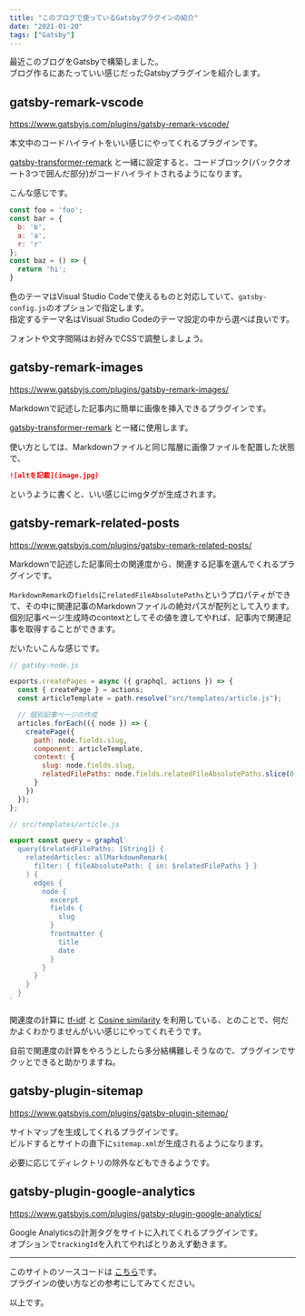```yaml
---
title: "このブログで使っているGatsbyプラグインの紹介"
date: "2021-01-20"
tags: ["Gatsby"]
---
```


最近このブログをGatsbyで構築しました。
<br/>
ブログ作るにあたっていい感じだったGatsbyプラグインを紹介します。

## gatsby-remark-vscode
<a href="https://www.gatsbyjs.com/plugins/gatsby-remark-vscode/" target="_blank" rel="noopener noreferrer">https://www.gatsbyjs.com/plugins/gatsby-remark-vscode/</a>

本文中のコードハイライトをいい感じにやってくれるプラグインです。

<a href="https://www.gatsbyjs.com/plugins/gatsby-transformer-remark/" target="_blank" rel="noopener noreferrer">gatsby-transformer-remark</a>
と一緒に設定すると、コードブロック(バッククオート3つで囲んだ部分)がコードハイライトされるようになります。

こんな感じです。
```js
const foo = 'foo';
const bar = {
  b: 'b',
  a: 'a',
  r: 'r'
};
const baz = () => {
  return 'hi';
}
```

色のテーマはVisual Studio Codeで使えるものと対応していて、`gatsby-config.js`のオプションで指定します。
<br/>
指定するテーマ名はVisual Studio Codeのテーマ設定の中から選べば良いです。

フォントや文字間隔はお好みでCSSで調整しましょう。

## gatsby-remark-images
<a href="https://www.gatsbyjs.com/plugins/gatsby-remark-images/" target="_blank" rel="noopener noreferrer">https://www.gatsbyjs.com/plugins/gatsby-remark-images/</a>

Markdownで記述した記事内に簡単に画像を挿入できるプラグインです。

<a href="https://www.gatsbyjs.com/plugins/gatsby-transformer-remark/" target="_blank" rel="noopener noreferrer">gatsby-transformer-remark</a>
と一緒に使用します。

使い方としては、Markdownファイルと同じ階層に画像ファイルを配置した状態で、

```markdown
![altを記載](image.jpg)
```

というように書くと、いい感じにimgタグが生成されます。

## gatsby-remark-related-posts
<a href="https://www.gatsbyjs.com/plugins/gatsby-remark-related-posts/" target="_blank" rel="noopener noreferrer">https://www.gatsbyjs.com/plugins/gatsby-remark-related-posts/</a>

Markdownで記述した記事同士の関連度から、関連する記事を選んでくれるプラグインです。

`MarkdownRemark`の`fields`に`relatedFileAbsolutePaths`というプロパティができて、その中に関連記事のMarkdownファイルの絶対パスが配列として入ります。
<br/>
個別記事ページ生成時のcontextとしてその値を渡してやれば、記事内で関連記事を取得することができます。

だいたいこんな感じです。

```js
// gatsby-node.js

exports.createPages = async ({ graphql, actions }) => {
  const { createPage } = actions;
  const articleTemplate = path.resolve("src/templates/article.js");

  // 個別記事ページの作成
  articles.forEach(({ node }) => {
    createPage({
      path: node.fields.slug,
      component: articleTemplate,
      context: {
        slug: node.fields.slug,
        relatedFilePaths: node.fields.relatedFileAbsolutePaths.slice(0, 4)
      }
    })
  });
};

```

```js
// src/templates/article.js

export const query = graphql`
  query($relatedFilePaths: [String]) {
    relatedArticles: allMarkdownRemark(
      filter: { fileAbsolutePath: { in: $relatedFilePaths } }
    ) {
      edges {
        node {
          excerpt
          fields {
            slug
          }
          frontmatter {
            title
            date
          }
        }
      }
    }
  }
`
```

関連度の計算に
<a href="https://en.wikipedia.org/wiki/Tf%E2%80%93idf" target="_blank" rel="noopener noreferrer">tf-idf</a>
と
<a href="https://en.wikipedia.org/wiki/Cosine_similarity" target="_blank" rel="noopener noreferrer">Cosine similarity</a>
を利用している、とのことで、何だかよくわかりませんがいい感じにやってくれそうです。

自前で関連度の計算をやろうとしたら多分結構難しそうなので、プラグインでサクッとできると助かりますね。

## gatsby-plugin-sitemap
<a href="https://www.gatsbyjs.com/plugins/gatsby-plugin-sitemap/" target="_blank" rel="noopener noreferrer">https://www.gatsbyjs.com/plugins/gatsby-plugin-sitemap/</a>

サイトマップを生成してくれるプラグインです。
<br/>
ビルドするとサイトの直下に`sitemap.xml`が生成されるようになります。

必要に応じてディレクトリの除外などもできるようです。

## gatsby-plugin-google-analytics
<a href="https://www.gatsbyjs.com/plugins/gatsby-plugin-google-analytics/" target="_blank" rel="noopener noreferrer">https://www.gatsbyjs.com/plugins/gatsby-plugin-google-analytics/</a>

Google Analyticsの計測タグをサイトに入れてくれるプラグインです。
<br/>
オプションで`trackingId`を入れてやればとりあえず動きます。

---

このサイトのソースコードは
<a href="https://github.com/KobayashiTakaki/takakisan" target="_blank" rel="noopener noreferrer">こちら</a>です。
<br/>
プラグインの使い方などの参考にしてみてください。

以上です。
